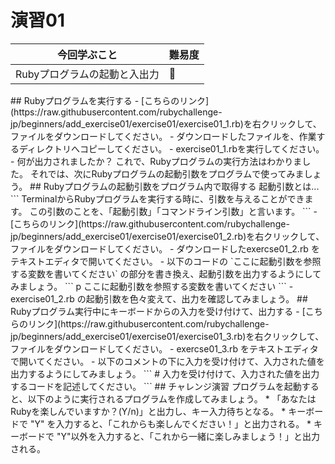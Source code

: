 # 演習01

今回学ぶこと | 難易度
---- | ----
Rubyプログラムの起動と入出力 | 💪

<!--- for Coach
演習01では、これからRubyプログラムを学んでいくにあたり、基礎となる以下の習得を目的としています。
 - Rubyプログラムの実行方法
 - 起動引数の取得の方法(ARGV)
 - 標準入力(STDIN)、標準出力(STDIO, STDERR?)での入出力
--!>

## Rubyプログラムを実行する

- [こちらのリンク](https://raw.githubusercontent.com/rubychallenge-jp/beginners/add_exercise01/exercise01/exercise01_1.rb)を右クリックして、ファイルをダウンロードしてください。
- ダウンロードしたファイルを、作業するディレクトリへコピーしてください。
- exercise01_1.rbを実行してください。
- 何が出力されましたか？

これで、Rubyプログラムの実行方法はわかりました。

それでは、次にRubyプログラムの起動引数をプログラムで使ってみましょう。

## Rubyプログラムの起動引数をプログラム内で取得する

起動引数とは...
```
TerminalからRubyプログラムを実行する時に、引数を与えることができます。
この引数のことを、「起動引数」「コマンドライン引数」と言います。
```

- [こちらのリンク](https://raw.githubusercontent.com/rubychallenge-jp/beginners/add_exercise01/exercise01/exercise01_2.rb)を右クリックして、ファイルをダウンロードしてください。
- ダウンロードしたexercse01_2.rb をテキストエディタで開いてください。
- 以下のコードの `ここに起動引数を参照する変数を書いてください` の部分を書き換え、起動引数を出力するようにしてみましょう。
```
p ここに起動引数を参照する変数を書いてください
```
- exercise01_2.rb の起動引数を色々変えて、出力を確認してみましょう。

<!--- for Coach
ここで起動引数を学ぶ理由は、後々ファイルの読み込みを行う時などに、
起動引数でファイルパスを渡して拡張したりすることを想定しました。
---!>

## Rubyプログラム実行中にキーボードからの入力を受け付けて、出力する

- [こちらのリンク](https://raw.githubusercontent.com/rubychallenge-jp/beginners/add_exercise01/exercise01/exercise01_3.rb)を右クリックして、ファイルをダウンロードしてください。
- exercse01_3.rb をテキストエディタで開いてください。
- 以下のコメントの下に入力を受け付けて、入力された値を出力するようにしてみましょう。
```
# 入力を受け付けて、入力された値を出力するコードを記述してください。
```

<!--- for Coach
標準入力・出力の説明をします。
標準入力(STDIN, $stdin): キーボード入力
標準入力(STDOUT, $stdout): ターミナル出力
STDOUT, STDIN と $stdout, $stdin の違いあたりも説明したい。
---!>

## チャレンジ演習

プログラムを起動すると、以下のように実行されるプログラムを作成してみましょう。

* 「あなたはRubyを楽しんでいますか？(Y/n)」と出力し、キー入力待ちとなる。
* キーボードで "Y" を入力すると、「これからも楽しんでください！」と出力される。
* キーボードで "Y"以外を入力すると、「これから一緒に楽しみましょう！」と出力される。

<!--- for Coach
入力された文字列には、改行コードがついているので、その点の理由の説明をします。
--->
